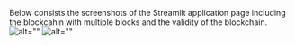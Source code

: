Below consists the screenshots of the Streamlit application page including the blockcahin with multiple blocks and the validity of the blockchain. 
![alt=""](Screenshots/application.png)
![alt=""](Screenshots/validity.png)